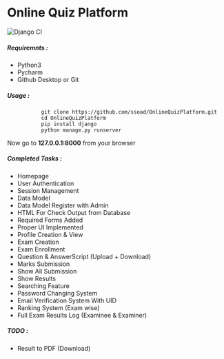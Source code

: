 # Online Quiz Platform
![Django CI](https://github.com/ssoad/OnlineQuizPlatform/workflows/Django%20CI/badge.svg)
##### Requiremnts : 
* Python3 
* Pycharm 
* Github Desktop or Git 

##### Usage : 

               git clone https://github.com/ssoad/OnlineQuizPlatform.git
               cd OnlineQuizPlatform
               pip install django
               python manage.py runserver


Now go to **127.0.0.1:8000**  from your browser 

##### Completed Tasks : 
* Homepage
* User Authentication
* Session Management
* Data Model
* Data Model Register with Admin
* HTML For Check Output from Database
* Required Forms Added
* Proper UI Implemented
* Profile Creation & View
* Exam Creation
* Exam Enrollment
* Question & AnswerScript (Upload + Download)
* Marks Submission
* Show All Submission
* Show Results
* Searching Feature
* Password Changing System
* Email Verification System With UID
* Ranking System (Exam wise)
* Full Exam Results Log (Examinee & Examiner)


##### TODO :
* Result to PDF (Download)
